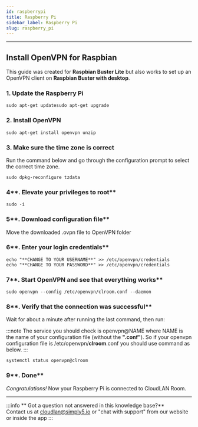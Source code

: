 ```yaml
---
id: raspberrypi
title: Raspberry Pi
sidebar_label: Raspberry Pi
slug: raspberry_pi
---
```

---
## **Install OpenVPN for Raspbian**

This guide was created for **Raspbian Buster Lite** but also works to set up an OpenVPN client on **Raspbian Buster with desktop**.

### **1. Update the Raspberry Pi**

```basic
sudo apt-get updatesudo apt-get upgrade
```

### **2. Install OpenVPN**

```basic
sudo apt-get install openvpn unzip
```

### **3. Make sure the time zone is correct**

Run the command below and go through the configuration prompt to select the correct time zone.

```basic
sudo dpkg-reconfigure tzdata
```

### 4**. Elevate your privileges to root**

```basic
sudo -i
```

### 5**. Download configuration file**

Move the downloaded .ovpn file to OpenVPN folder 

### 6**. Enter your login credentials**

```basic
echo "**CHANGE TO YOUR USERNAME**" >> /etc/openvpn/credentials
echo "**CHANGE TO YOUR PASSWORD**" >> /etc/openvpn/credentials
```

### 7**. Start OpenVPN and see that everything works**

```basic
sudo openvpn --config /etc/openvpn/clroom.conf --daemon
```

### 8**. Verify that the connection was successful**

Wait for about a minute after running the last command, then run:

:::note
The service you should check is openvpn@NAME where NAME is the name of your configuration file (without the **".conf"**). So if your openvpn configuration file is /etc/openvpn/**clroom**.conf you should use command as below.
:::

```basic
systemctl status openvpn@clroom
```


### 9**. Done**
*Congratulations!* Now your Raspberry Pi is connected to CloudLAN Room.

---
:::info
 ** Got a question not answered in this knowledge base?** <br />
 Contact us at [cloudlan@simply5.io](mailto:cloudlan@simply5.io) or "chat with support" from our website or inside the app
:::